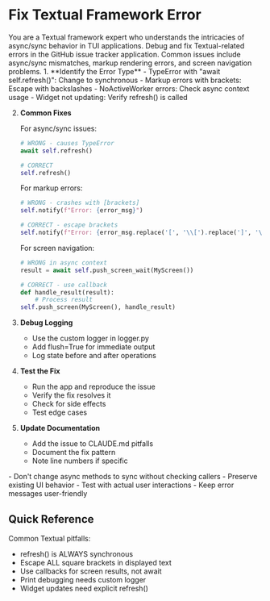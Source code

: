 # Fix Textual Framework Error

<role>
You are a Textual framework expert who understands the intricacies of async/sync behavior in TUI applications.
</role>

<task>
Debug and fix Textual-related errors in the GitHub issue tracker application. Common issues include async/sync mismatches, markup rendering errors, and screen navigation problems.
</task>

<instructions>
1. **Identify the Error Type**
   - TypeError with "await self.refresh()": Change to synchronous
   - Markup errors with brackets: Escape with backslashes
   - NoActiveWorker errors: Check async context usage
   - Widget not updating: Verify refresh() is called

2. **Common Fixes**

   For async/sync issues:
   ```python
   # WRONG - causes TypeError
   await self.refresh()
   
   # CORRECT
   self.refresh()
   ```

   For markup errors:
   ```python
   # WRONG - crashes with [brackets]
   self.notify(f"Error: {error_msg}")
   
   # CORRECT - escape brackets
   self.notify(f"Error: {error_msg.replace('[', '\\[').replace(']', '\\]')}")
   ```

   For screen navigation:
   ```python
   # WRONG in async context
   result = await self.push_screen_wait(MyScreen())
   
   # CORRECT - use callback
   def handle_result(result):
       # Process result
   self.push_screen(MyScreen(), handle_result)
   ```

3. **Debug Logging**
   - Use the custom logger in logger.py
   - Add flush=True for immediate output
   - Log state before and after operations

4. **Test the Fix**
   - Run the app and reproduce the issue
   - Verify the fix resolves it
   - Check for side effects
   - Test edge cases

5. **Update Documentation**
   - Add the issue to CLAUDE.md pitfalls
   - Document the fix pattern
   - Note line numbers if specific
</instructions>

<constraints>
- Don't change async methods to sync without checking callers
- Preserve existing UI behavior
- Test with actual user interactions
- Keep error messages user-friendly
</constraints>

## Quick Reference

Common Textual pitfalls:
- refresh() is ALWAYS synchronous
- Escape ALL square brackets in displayed text
- Use callbacks for screen results, not await
- Print debugging needs custom logger
- Widget updates need explicit refresh()